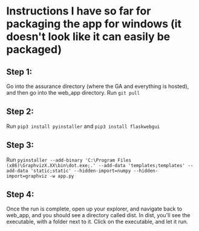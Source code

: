 # Instructions I have so far for packaging the app for windows (it doesn't look like it can easily be packaged)

## Step 1:
Go into the assurance directory (where the GA and everything is hosted), and then go into the web_app directory. Run `git pull`

## Step 2:
Run `pip3 install pyinstaller` and `pip3 install flaskwebgui`

## Step 3:
Run `pyinstaller --add-binary 'C:\Program Files (x86)\GraphvizX.XX\bin\dot.exe;.' --add-data 'templates;templates' --add-data 'static;static' --hidden-import=numpy --hidden-import=graphviz -w app.py`

## Step 4:
Once the run is complete, open up your explorer, and navigate back to web_app, and you should see a directory called dist. In dist, you'll see the executable, with a folder next to it. Click on the executable, and let it run. 